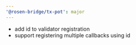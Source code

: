 ```yaml
---
'@rosen-bridge/tx-pot': major
---
```


- add id to validator registration
- support registering multiple callbacks using id
